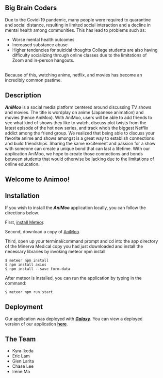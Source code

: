 ## Big Brain Coders

Due to the Covid-19 pandemic, many people were required to quarantine and social distance, resulting in limited social interaction and a decline in mental health among communities. This has lead to problems such as: <br>
- Worse mental health outcomes
- Increased substance abuse
- Higher tendencies for suicidal thoughts
College students are also having difficulty socializing through online classes due to the limitations of Zoom and in-person hangouts. 
<br>
Because of this, watching anime, netflix, and movies has become an incredibly common pastime. 

## Description
_**AniMoo**_ is a social media platform centered around discussing TV shows and movies. The title is wordplay on anime (Japanese animation) and movies (hence AniMoo).
With AniMoo, users will be able to add friends to see what kind of shows they like to watch, discuss plot twists from the latest episode of the hot new series, and track who’s the
biggest Netflix addict among the friend group. We realized that being able to discuss your favorite anime and shows amongst is a great way to establish connections and build friendships. Sharing the same excitement and passion for a show with someone can create a unique bond that can last a lifetime. 
With our application AniMoo, we hope to create those connections and bonds between students that would otherwise be lacking due to the limitations of online education. 

## Welcome to Animoo!


## Installation
If you wish to install the _**AniMoo**_ application locally, you can follow the directions below. 

First, [install Meteor](https://www.meteor.com/install).

Second, download a copy of [AniMoo](https://github.com/Big-Brain-Coders/AniMoo).

Third, open up your terminal/command prompt and cd into the app directory of the Minerva Medical copy you had just downloaded
and install the necessary libraries by invoking meteor npm install:

```
$ meteor npm install
$ npm install axios
$ npm install --save form-data
```

After meteor is installed, you can run the application by typing in the command:

```
$ meteor npm run start
```

## Deployment 
Our application was deployed with [_**Galaxy**_](https://galaxy-guide.meteor.com/deploy-guide.html). You can view a deployed version of our application [**here**]().

## The Team
- Kyra Ikeda
- Eric Lam
- Glen Larita
- Chase Lee
- Irene Ma


